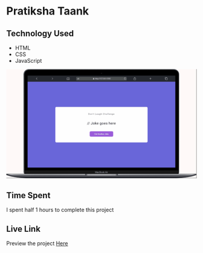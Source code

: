 # Pratiksha Taank
## Technology Used
- HTML
- CSS
- JavaScript

![See what you type](./Image/joke.gif)

## Time Spent
I spent half 1 hours to complete this project
## Live Link
Preview the project [Here](https://randomjokegeneratorfetchapi.netlify.app/)
